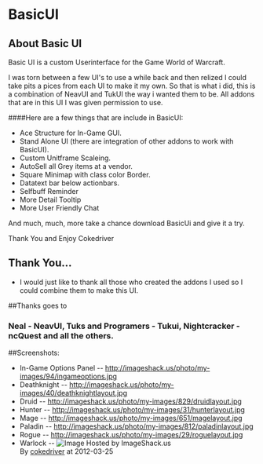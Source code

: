 # BasicUI

## About Basic UI
Basic UI is a custom Userinterface for the Game World of Warcraft.

I was torn between a few UI's to use a while back and then relized I could take pits a pices from each UI to make it my own.
So that is what i did, this is a combination of NeavUI and TukUI the way i wanted them to be. 
All addons that are in this UI I was given permission to use.

####Here are a few things that are include in BasicUI:
- Ace Structure for In-Game GUI.
- Stand Alone UI (there are integration of other addons to work with BasicUI).
- Custom Unitframe Scaleing.
- AutoSell all Grey items at a vendor.
- Square Minimap with class color Border.
- Datatext bar below actionbars.
- Selfbuff Reminder
- More Detail Tooltip
- More User Friendly Chat

And much, much, more take a chance download BasicUi and give it a try.



Thank You and Enjoy
Cokedriver
 
 
## Thank You...
 
 - I would just like to thank all those who created the addons I used so I could combine them to make this UI.

##Thanks goes to
 
### Neal - NeavUI, Tuks and Programers - Tukui, Nightcracker - ncQuest and all the others.


##Screenshots:
- In-Game Options Panel -- http://imageshack.us/photo/my-images/94/ingameoptions.jpg
- Deathknight -- http://imageshack.us/photo/my-images/40/deathknightlayout.jpg
- Druid -- http://imageshack.us/photo/my-images/829/druidlayout.jpg
- Hunter -- http://imageshack.us/photo/my-images/31/hunterlayout.jpg
- Mage -- http://imageshack.us/photo/my-images/651/magelayout.jpg
- Paladin -- http://imageshack.us/photo/my-images/812/paladinlayout.jpg
- Rogue -- http://imageshack.us/photo/my-images/29/roguelayout.jpg
- Warlock -- <img src="http://img27.imageshack.us/img27/6289/warlocklayout.jpg" alt="Image Hosted by ImageShack.us"/><br/>By <a target="_new" href="http://profile.imageshack.us/user/cokedriver">cokedriver</a> at 2012-03-25